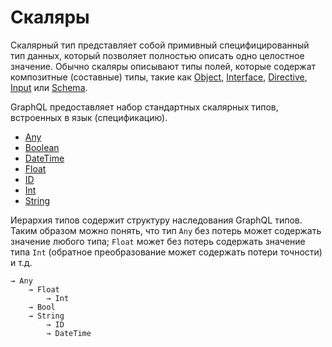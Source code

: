 # Скаляры

Скалярный тип представляет собой примивный специфицированный тип данных, который позволяет полностью 
описать одно целостное значение. Обычно скаляры описывают типы полей, которые содержат композитные 
(составные) типы, такие как 
[Object](/graphql/object), 
[Interface](/graphql/interface), 
[Directive](/graphql/directive), 
[Input](/graphql/input) или 
[Schema](/graphql/schema).


GraphQL предоставляет набор стандартных скалярных типов, встроенных в язык (спецификацию).

- [Any](/graphql/scalar/any)
- [Boolean](/graphql/scalar/boolean)
- [DateTime](/graphql/scalar/date-time)
- [Float](/graphql/scalar/float)
- [ID](/graphql/scalar/id)
- [Int](/graphql/scalar/int)
- [String](/graphql/scalar/string)

Иерархия типов содержит структуру наследования GraphQL типов. Таким образом можно понять, 
что тип `Any` без потерь может содержать значение любого типа; `Float` может без потерь 
содержать значение типа `Int` (обратное преобразование может содержать потери точности) и т.д.  

```accord
→ Any
    → Float
        → Int
    → Bool
    → String
        → ID
        → DateTime
```
